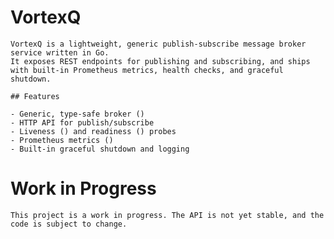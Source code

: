 # VortexQ

    VortexQ is a lightweight, generic publish‑subscribe message broker service written in Go.
    It exposes REST endpoints for publishing and subscribing, and ships with built‑in Prometheus metrics, health checks, and graceful shutdown.

    ## Features

    - Generic, type‑safe broker ()
    - HTTP API for publish/subscribe
    - Liveness () and readiness () probes
    - Prometheus metrics ()
    - Built‑in graceful shutdown and logging


# Work in Progress

    This project is a work in progress. The API is not yet stable, and the code is subject to change.
